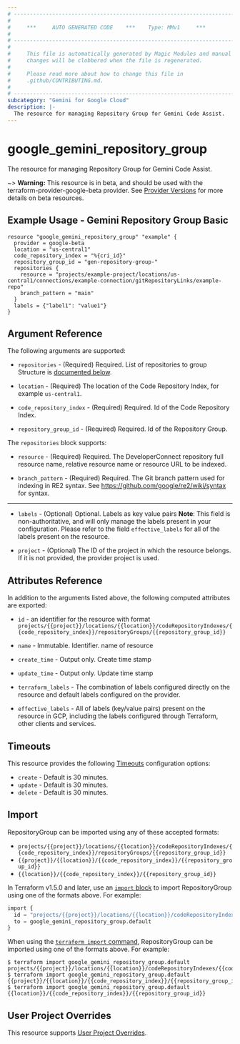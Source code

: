 ```yaml
---
# ----------------------------------------------------------------------------
#
#     ***     AUTO GENERATED CODE    ***    Type: MMv1     ***
#
# ----------------------------------------------------------------------------
#
#     This file is automatically generated by Magic Modules and manual
#     changes will be clobbered when the file is regenerated.
#
#     Please read more about how to change this file in
#     .github/CONTRIBUTING.md.
#
# ----------------------------------------------------------------------------
subcategory: "Gemini for Google Cloud"
description: |-
  The resource for managing Repository Group for Gemini Code Assist.
---
```


# google_gemini_repository_group

The resource for managing Repository Group for Gemini Code Assist.

~> **Warning:** This resource is in beta, and should be used with the terraform-provider-google-beta provider.
See [Provider Versions](https://terraform.io/docs/providers/google/guides/provider_versions.html) for more details on beta resources.


## Example Usage - Gemini Repository Group Basic


```hcl
resource "google_gemini_repository_group" "example" {
  provider = google-beta
  location = "us-central1"
  code_repository_index = "%{cri_id}"
  repository_group_id = "gen-repository-group-"
  repositories {
    resource = "projects/example-project/locations/us-central1/connections/example-connection/gitRepositoryLinks/example-repo"
    branch_pattern = "main"
  }
  labels = {"label1": "value1"}
}
```

## Argument Reference

The following arguments are supported:


* `repositories` -
  (Required)
  Required. List of repositories to group
  Structure is [documented below](#nested_repositories).

* `location` -
  (Required)
  The location of the Code Repository Index, for example `us-central1`.

* `code_repository_index` -
  (Required)
  Required. Id of the Code Repository Index.

* `repository_group_id` -
  (Required)
  Required. Id of the Repository Group.


<a name="nested_repositories"></a>The `repositories` block supports:

* `resource` -
  (Required)
  Required. The DeveloperConnect repository full resource name, relative resource name
  or resource URL to be indexed.

* `branch_pattern` -
  (Required)
  Required. The Git branch pattern used for indexing in RE2 syntax.
  See https://github.com/google/re2/wiki/syntax for syntax.

- - -


* `labels` -
  (Optional)
  Optional. Labels as key value pairs
  **Note**: This field is non-authoritative, and will only manage the labels present in your configuration.
  Please refer to the field `effective_labels` for all of the labels present on the resource.

* `project` - (Optional) The ID of the project in which the resource belongs.
    If it is not provided, the provider project is used.



## Attributes Reference

In addition to the arguments listed above, the following computed attributes are exported:

* `id` - an identifier for the resource with format `projects/{{project}}/locations/{{location}}/codeRepositoryIndexes/{{code_repository_index}}/repositoryGroups/{{repository_group_id}}`

* `name` -
  Immutable. Identifier. name of resource

* `create_time` -
  Output only. Create time stamp

* `update_time` -
  Output only. Update time stamp

* `terraform_labels` -
  The combination of labels configured directly on the resource
   and default labels configured on the provider.

* `effective_labels` -
  All of labels (key/value pairs) present on the resource in GCP, including the labels configured through Terraform, other clients and services.


## Timeouts

This resource provides the following
[Timeouts](https://developer.hashicorp.com/terraform/plugin/sdkv2/resources/retries-and-customizable-timeouts) configuration options:

- `create` - Default is 30 minutes.
- `update` - Default is 30 minutes.
- `delete` - Default is 30 minutes.

## Import


RepositoryGroup can be imported using any of these accepted formats:

* `projects/{{project}}/locations/{{location}}/codeRepositoryIndexes/{{code_repository_index}}/repositoryGroups/{{repository_group_id}}`
* `{{project}}/{{location}}/{{code_repository_index}}/{{repository_group_id}}`
* `{{location}}/{{code_repository_index}}/{{repository_group_id}}`


In Terraform v1.5.0 and later, use an [`import` block](https://developer.hashicorp.com/terraform/language/import) to import RepositoryGroup using one of the formats above. For example:

```tf
import {
  id = "projects/{{project}}/locations/{{location}}/codeRepositoryIndexes/{{code_repository_index}}/repositoryGroups/{{repository_group_id}}"
  to = google_gemini_repository_group.default
}
```

When using the [`terraform import` command](https://developer.hashicorp.com/terraform/cli/commands/import), RepositoryGroup can be imported using one of the formats above. For example:

```
$ terraform import google_gemini_repository_group.default projects/{{project}}/locations/{{location}}/codeRepositoryIndexes/{{code_repository_index}}/repositoryGroups/{{repository_group_id}}
$ terraform import google_gemini_repository_group.default {{project}}/{{location}}/{{code_repository_index}}/{{repository_group_id}}
$ terraform import google_gemini_repository_group.default {{location}}/{{code_repository_index}}/{{repository_group_id}}
```

## User Project Overrides

This resource supports [User Project Overrides](https://registry.terraform.io/providers/hashicorp/google/latest/docs/guides/provider_reference#user_project_override).
